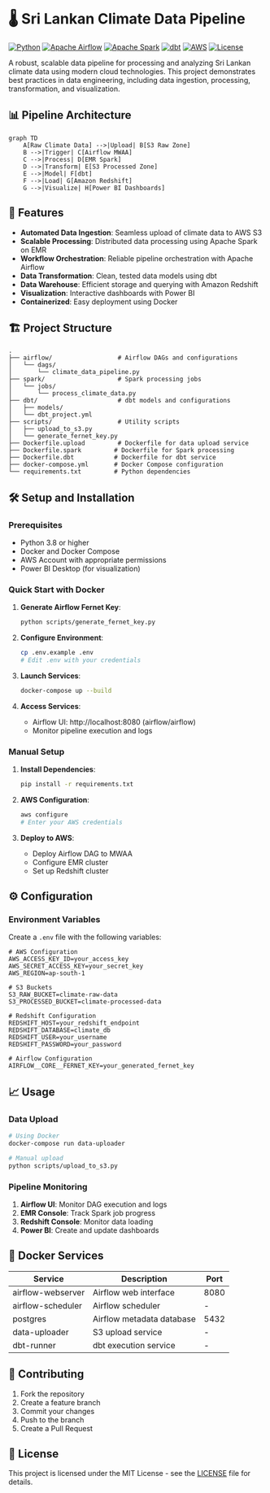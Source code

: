 # 🌡️ Sri Lankan Climate Data Pipeline

[![Python](https://img.shields.io/badge/Python-3.8%2B-blue)](https://www.python.org/)
[![Apache Airflow](https://img.shields.io/badge/Apache%20Airflow-2.5.1-orange)](https://airflow.apache.org/)
[![Apache Spark](https://img.shields.io/badge/Apache%20Spark-3.3.0-red)](https://spark.apache.org/)
[![dbt](https://img.shields.io/badge/dbt-1.4.0-yellow)](https://www.getdbt.com/)
[![AWS](https://img.shields.io/badge/AWS-Services-orange)](https://aws.amazon.com/)
[![License](https://img.shields.io/badge/License-MIT-green.svg)](LICENSE)

A robust, scalable data pipeline for processing and analyzing Sri Lankan climate data using modern cloud technologies. This project demonstrates best practices in data engineering, including data ingestion, processing, transformation, and visualization.

## 📊 Pipeline Architecture

```mermaid
graph TD
    A[Raw Climate Data] -->|Upload| B[S3 Raw Zone]
    B -->|Trigger| C[Airflow MWAA]
    C -->|Process| D[EMR Spark]
    D -->|Transform| E[S3 Processed Zone]
    E -->|Model| F[dbt]
    F -->|Load| G[Amazon Redshift]
    G -->|Visualize| H[Power BI Dashboards]
```

## 🚀 Features

- **Automated Data Ingestion**: Seamless upload of climate data to AWS S3
- **Scalable Processing**: Distributed data processing using Apache Spark on EMR
- **Workflow Orchestration**: Reliable pipeline orchestration with Apache Airflow
- **Data Transformation**: Clean, tested data models using dbt
- **Data Warehouse**: Efficient storage and querying with Amazon Redshift
- **Visualization**: Interactive dashboards with Power BI
- **Containerized**: Easy deployment using Docker

## 🏗️ Project Structure

```
.
├── airflow/                  # Airflow DAGs and configurations
│   └── dags/
│       └── climate_data_pipeline.py
├── spark/                    # Spark processing jobs
│   └── jobs/
│       └── process_climate_data.py
├── dbt/                      # dbt models and configurations
│   ├── models/
│   └── dbt_project.yml
├── scripts/                  # Utility scripts
│   ├── upload_to_s3.py
│   └── generate_fernet_key.py
├── Dockerfile.upload         # Dockerfile for data upload service
├── Dockerfile.spark         # Dockerfile for Spark processing
├── Dockerfile.dbt           # Dockerfile for dbt service
├── docker-compose.yml       # Docker Compose configuration
└── requirements.txt         # Python dependencies
```

## 🛠️ Setup and Installation

### Prerequisites

- Python 3.8 or higher
- Docker and Docker Compose
- AWS Account with appropriate permissions
- Power BI Desktop (for visualization)

### Quick Start with Docker

1. **Generate Airflow Fernet Key**:
   ```bash
   python scripts/generate_fernet_key.py
   ```

2. **Configure Environment**:
   ```bash
   cp .env.example .env
   # Edit .env with your credentials
   ```

3. **Launch Services**:
   ```bash
   docker-compose up --build
   ```

4. **Access Services**:
   - Airflow UI: http://localhost:8080 (airflow/airflow)
   - Monitor pipeline execution and logs

### Manual Setup

1. **Install Dependencies**:
   ```bash
   pip install -r requirements.txt
   ```

2. **AWS Configuration**:
   ```bash
   aws configure
   # Enter your AWS credentials
   ```

3. **Deploy to AWS**:
   - Deploy Airflow DAG to MWAA
   - Configure EMR cluster
   - Set up Redshift cluster

## ⚙️ Configuration

### Environment Variables

Create a `.env` file with the following variables:

```env
# AWS Configuration
AWS_ACCESS_KEY_ID=your_access_key
AWS_SECRET_ACCESS_KEY=your_secret_key
AWS_REGION=ap-south-1

# S3 Buckets
S3_RAW_BUCKET=climate-raw-data
S3_PROCESSED_BUCKET=climate-processed-data

# Redshift Configuration
REDSHIFT_HOST=your_redshift_endpoint
REDSHIFT_DATABASE=climate_db
REDSHIFT_USER=your_username
REDSHIFT_PASSWORD=your_password

# Airflow Configuration
AIRFLOW__CORE__FERNET_KEY=your_generated_fernet_key
```

## 📈 Usage

### Data Upload

```bash
# Using Docker
docker-compose run data-uploader

# Manual upload
python scripts/upload_to_s3.py
```

### Pipeline Monitoring

1. **Airflow UI**: Monitor DAG execution and logs
2. **EMR Console**: Track Spark job progress
3. **Redshift Console**: Monitor data loading
4. **Power BI**: Create and update dashboards

## 🐳 Docker Services

| Service | Description | Port |
|---------|-------------|------|
| airflow-webserver | Airflow web interface | 8080 |
| airflow-scheduler | Airflow scheduler | - |
| postgres | Airflow metadata database | 5432 |
| data-uploader | S3 upload service | - |
| dbt-runner | dbt execution service | - |

## 🤝 Contributing

1. Fork the repository
2. Create a feature branch
3. Commit your changes
4. Push to the branch
5. Create a Pull Request

## 📝 License

This project is licensed under the MIT License - see the [LICENSE](LICENSE) file for details.
